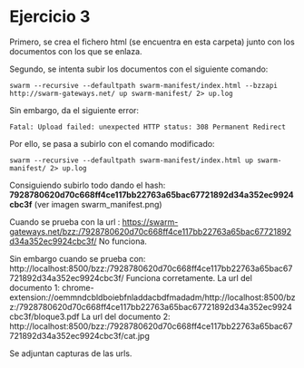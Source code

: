 # Ejercicio 3

Primero, se crea el fichero html (se encuentra en esta carpeta) junto con los documentos con los que se enlaza. 

Segundo, se intenta subir los documentos con el siguiente comando:
```console
swarm --recursive --defaultpath swarm-manifest/index.html --bzzapi http://swarm-gateways.net/ up swarm-manifest/ 2> up.log
```
Sin embargo, da el siguiente error:
```console
Fatal: Upload failed: unexpected HTTP status: 308 Permanent Redirect
```
Por ello, se pasa a subirlo con el comando modificado:
```console
swarm --recursive --defaultpath swarm-manifest/index.html up swarm-manifest/ 2> up.log
```
Consiguiendo subirlo todo dando el hash:
**7928780620d70c668ff4ce117bb22763a65bac67721892d34a352ec9924cbc3f**
(ver imagen swarm_manifest.png)

Cuando se prueba con la url :
https://swarm-gateways.net/bzz:/7928780620d70c668ff4ce117bb22763a65bac67721892d34a352ec9924cbc3f/
No funciona.

Sin embargo cuando se prueba con: http://localhost:8500/bzz:/7928780620d70c668ff4ce117bb22763a65bac67721892d34a352ec9924cbc3f/
Funciona corretamente.
 La url del documento 1:
 chrome-extension://oemmndcbldboiebfnladdacbdfmadadm/http://localhost:8500/bzz:/7928780620d70c668ff4ce117bb22763a65bac67721892d34a352ec9924cbc3f/bloque3.pdf
 La url del documento 2:
 http://localhost:8500/bzz:/7928780620d70c668ff4ce117bb22763a65bac67721892d34a352ec9924cbc3f/cat.jpg
 
 Se adjuntan capturas de las urls.


